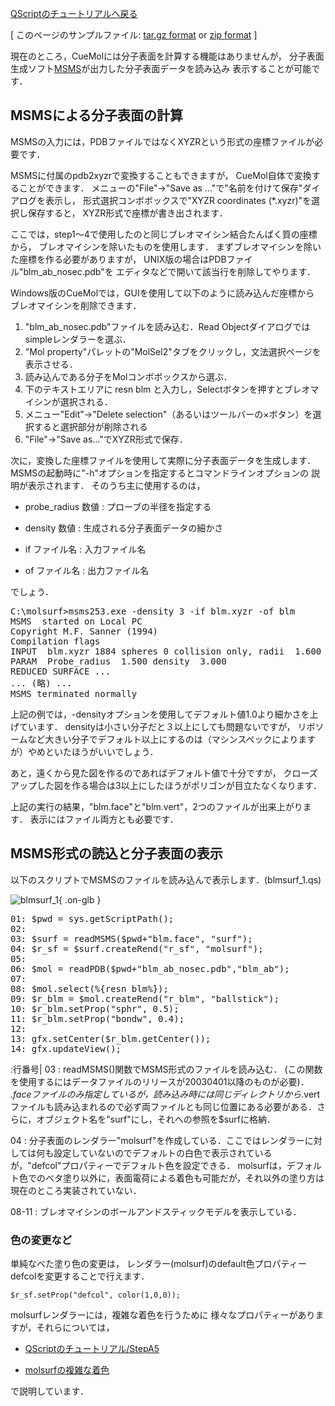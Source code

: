 [QScriptのチュートリアルへ戻る](../../../Documents/QScriptのチュートリアル/)



[
このページのサンプルファイル:
[tar.gz format](http://prdownloads.sourceforge.net/cuemol/qscript-tutorial-molsurf1.tar.gz?download) or
[zip format](http://prdownloads.sourceforge.net/cuemol/qscript-tutorial-molsurf1.zip?download)
]

現在のところ，CueMolには分子表面を計算する機能はありませんが，
分子表面生成ソフト[MSMS](http://www.scripps.edu/pub/olson-web/people/sanner/html/msms_home.html)が出力した分子表面データを読み込み
表示することが可能です．

## MSMSによる分子表面の計算

MSMSの入力には，PDBファイルではなくXYZRという形式の座標ファイルが必要です．

MSMSに付属のpdb2xyzrで変換することもできますが，
CueMol自体で変換することができます．
メニューの"File"→"Save as ..."で"名前を付けて保存"ダイアログを表示し，
形式選択コンボボックスで"XYZR coordinates (*.xyzr)"を選択し保存すると，
XYZR形式で座標が書き出されます．

ここでは，step1〜4で使用したのと同じブレオマイシン結合たんぱく質の座標から，
ブレオマイシンを除いたものを使用します．
まずブレオマイシンを除いた座標を作る必要がありますが，
UNIX版の場合はPDBファイル"blm_ab_nosec.pdb"を
エディタなどで開いて該当行を削除してやります．

Windows版のCueMolでは，GUIを使用して以下のように読み込んだ座標から
ブレオマイシンを削除できます． 

1.  "blm_ab_nosec.pdb"ファイルを読み込む．Read Objectダイアログではsimpleレンダラーを選ぶ． 
1.  "Mol property"パレットの"MolSel2"タブをクリックし，文法選択ページを表示させる． 
1.  読み込んである分子をMolコンボボックスから選ぶ． 
1.  下のテキストエリアに
resn blm
と入力し，Selectボタンを押すとブレオマイシンが選択される． 
1.  メニュー"Edit"→"Delete selection"（あるいはツールバーの×ボタン）を選択すると選択部分が削除される 
1.  "File"→"Save as..."でXYZR形式で保存． 


次に，変換した座標ファイルを使用して実際に分子表面データを生成します．
MSMSの起動時に"-h"オプションを指定するとコマンドラインオプションの
説明が表示されます．
そのうち主に使用するのは，

- probe_radius 数値
:   プローブの半径を指定する


- density 数値
:   生成される分子表面データの細かさ


- if ファイル名
:   入力ファイル名


- of ファイル名
:   出力ファイル名


でしょう． 

<pre>
C:\molsurf>msms253.exe -density 3 -if blm.xyzr -of blm
MSMS  started on Local PC
Copyright M.F. Sanner (1994)
Compilation flags
INPUT  blm.xyzr 1884 spheres 0 collision only, radii  1.600 to  1.980
PARAM  Probe_radius  1.500 density  3.000
REDUCED SURFACE ...
... (略) ...
MSMS terminated normally
</pre>

上記の例では，-densityオプションを使用してデフォルト値1.0より細かさを上げています．
densityは小さい分子だと３以上にしても問題ないですが，
リボソームなど大きい分子でデフォルト以上にするのは（マシンスペックによりますが）やめといたほうがいいでしょう．

あと，遠くから見た図を作るのであればデフォルト値で十分ですが，
クローズアップした図を作る場合は3以上にしたほうがポリゴンが目立たなくなります．

上記の実行の結果，"blm.face"と"blm.vert"，2つのファイルが出来上がります．
表示にはファイル両方とも必要です． 


## MSMS形式の読込と分子表面の表示

以下のスクリプトでMSMSのファイルを読み込んで表示します．(blmsurf_1.qs)


![blmsurf_1](../../../assets/images/Documents/QScriptのチュートリアル/StepA4/blmsurf_1.png){ .on-glb }


<pre>
01: $pwd = sys.getScriptPath();
02: 
03: $surf = readMSMS($pwd+"blm.face", "surf");
04: $r_sf = $surf.createRend("r_sf", "molsurf");
05: 
06: $mol = readPDB($pwd+"blm_ab_nosec.pdb","blm_ab");
07: 
08: $mol.select(%{resn blm%});
09: $r_blm = $mol.createRend("r_blm", "ballstick");
10: $r_blm.setProp("sphr", 0.5);
11: $r_blm.setProp("bondw", 0.4);
12: 
13: gfx.setCenter($r_blm.getCenter());
14: gfx.updateView();
</pre>

:行番号|
03
:   readMSMS()関数でMSMS形式のファイルを読み込む． (この関数を使用するにはデータファイルのリリースが20030401以降のものが必要)． *.faceファイルのみ指定しているが，読み込み時には同じディレクトリから*.vertファイルも読み込まれるので必ず両ファイルとも同じ位置にある必要がある．さらに，オブジェクト名を"surf"にし，それへの参照を$surfに格納． 

04
:   分子表面のレンダラー"molsurf"を作成している．ここではレンダラーに対しては何も設定していないのでデフォルトの白色で表示されているが，"defcol"プロパティーでデフォルト色を設定できる． molsurfは，デフォルト色でのベタ塗り以外に，表面電荷による着色も可能だが，それ以外の塗り方は現在のところ実装されていない． 

08-11
:   ブレオマイシンのボールアンドスティックモデルを表示している．


### 色の変更など
単純なべた塗り色の変更は，
レンダラー(molsurf)のdefault色プロパティーdefcolを変更することで行えます．
```
$r_sf.setProp("defcol", color(1,0,0));
```
molsurfレンダラーには，複雑な着色を行うために
様々なプロパティーがありますが，それらについては，

- [QScriptのチュートリアル/StepA5](../../../Documents/QScriptのチュートリアル/StepA5)

- [molsurfの複雑な着色](../../../SASPaint)

で説明しています．
